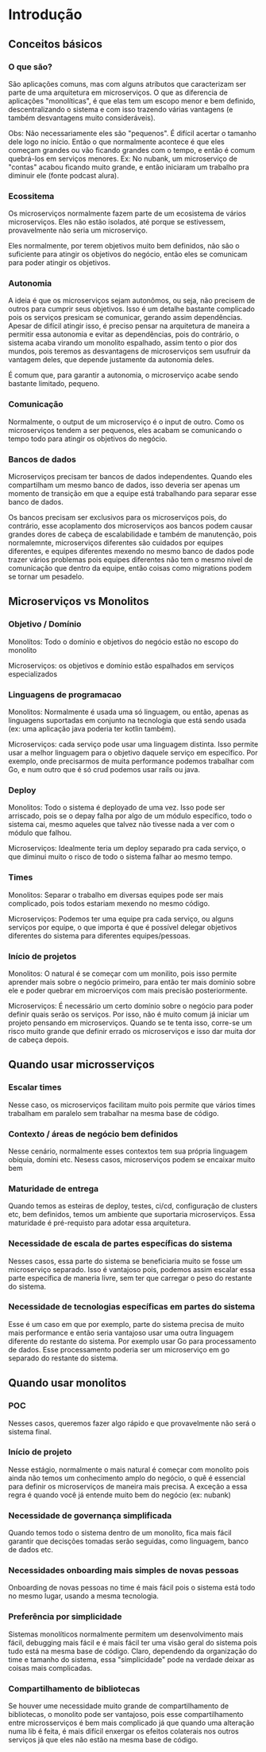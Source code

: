 # Introdução

## Conceitos básicos
### O que são?
São aplicações comuns, mas com alguns atributos que caracterizam ser parte de uma arquitetura em microserviços.
O que as diferencia de aplicações "monolíticas", é que elas tem um escopo menor e bem definido, descentralizando o sistema e com isso trazendo várias vantagens (e também desvantagens muito consideráveis).

Obs: Não necessariamente eles são "pequenos". É difícil acertar o tamanho dele logo no início. Então o que normalmente acontece é que eles começam grandes ou vão ficando grandes com o tempo, e então é comum quebrá-los em serviços menores.
Ex: No nubank, um microserviço de "contas" acabou ficando muito grande, e então iniciaram um trabalho pra diminuir ele (fonte podcast alura).

### Ecossitema
Os microserviços normalmente fazem parte de um ecosistema de vários microserviços. Eles não estão isolados, até porque se estivessem, provavelmente não seria um microserviço.

Eles normalmente, por terem objetivos muito bem definidos, não são o suficiente para atingir os objetivos do negócio, então eles se comunicam para poder atingir os objetivos.

### Autonomia
A ideia é que os microserviços sejam autonômos, ou seja, não precisem de outros para cumprir seus objetivos. Isso é um detalhe bastante complicado pois os serviços presicam se comunicar, gerando assim dependências. Apesar de difícil atingir isso, é preciso pensar na arquitetura de maneira a permitir essa autonomia e evitar as dependências, pois do contrário, o sistema acaba virando um monolito espalhado, assim tento o pior dos mundos, pois teremos as desvantagens de microserviços sem usufruir da vantagem deles, que depende justamente da autonomia deles.

É comum que, para garantir a autonomia, o microserviço acabe sendo bastante limitado, pequeno.

### Comunicação
Normalmente, o output de um microserviço é o input de outro. Como os microserviços tendem a ser pequenos, eles acabam se comunicando o tempo todo para atingir os objetivos do negócio.

### Bancos de dados
Microserviços precisam ter bancos de dados independentes. Quando eles compartilham um mesmo banco de dados, isso deveria ser apenas um momento de transição em que a equipe está trabalhando para separar esse banco de dados.

Os bancos precisam ser exclusivos para os microserviços pois, do contrário, esse acoplamento dos microserviços aos bancos podem causar grandes dores de cabeça de escalabilidade e também de manutenção, pois normalemnte, microserviços diferentes são cuidados por equipes diferentes, e equipes diferentes mexendo no mesmo banco de dados pode trazer vários problemas pois equipes diferentes não tem o mesmo nível de comunicação que dentro da equipe, então coisas como migrations podem se tornar um pesadelo.


## Microserviços vs Monolitos
### Objetivo / Domínio
Monolítos: Todo o domínio e objetivos do negócio estão no escopo do monolito

Microserviços: os objetivos e domínio estão espalhados em serviços especializados

### Linguagens de programacao
Monolitos: Normalmente é usada uma só linguagem, ou então, apenas as linguagens suportadas em conjunto na tecnologia que está sendo usada (ex: uma aplicação java poderia ter kotlin também).

Microserviços: cada serviço pode usar uma linguagem distinta. Isso permite usar a melhor linguagem para o objetivo daquele serviço em específico. Por exemplo, onde precisarmos de muita performance podemos trabalhar com Go, e num outro que é só crud podemos usar rails ou java.

### Deploy
Monolitos: Todo o sistema é deployado de uma vez. Isso pode ser arriscado, pois se o depay falha por algo de um módulo específico, todo o sistema cai, mesmo aqueles que talvez não tivesse nada a ver com o módulo que falhou.

Microserviços: Idealmente teria um deploy separado pra cada serviço, o que diminui muito o risco de todo o sistema falhar ao mesmo tempo.

### Times
Monolitos: Separar o trabalho em diversas equipes pode ser mais complicado, pois todos estariam mexendo no mesmo código.

Microserviços: Podemos ter uma equipe pra cada serviço, ou alguns serviços por equipe, o que importa é que é possível delegar objetivos diferentes do sistema para diferentes equipes/pessoas.

### Início de projetos
Monolitos: O natural é se começar com um monilito, pois isso permite aprender mais sobre o negócio primeiro, para então ter mais domínio sobre ele e poder quebrar em microerviços com mais precisão posteriormente.

Microserviços: É necessário um certo domínio sobre o negócio para poder definir quais serão os serviços. Por isso, não é muito comum já iniciar um projeto pensando em microserviços. Quando se te tenta isso, corre-se um risco muito grande que definir errado os microserviços e isso dar muita dor de cabeça depois.

## Quando usar microsserviços

### Escalar times
Nesse caso, os microserviços facilitam muito pois permite que vários times trabalham em paralelo sem trabalhar na mesma base de código.

### Contexto / áreas de negócio bem definidos
Nesse cenário, normalmente esses contextos tem sua própria linguagem obíquia, domíni etc. Nesess casos, microserviços podem se encaixar muito bem

### Maturidade de entrega
Quando temos as esteiras de deploy, testes, ci/cd, configuração de clusters etc, bem definidos, temos um ambiente que suportaria microserviços. Essa maturidade é pré-requisto para adotar essa arquitetura.

### Necessidade de escala de partes específicas do sistema
Nesses casos, essa parte do sistema se beneficiaria muito se fosse um microserviço separado. Isso é vantajoso pois, podemos assim escalar essa parte específica de maneria livre, sem ter que carregar o peso do restante do sistema.

### Necessidade de tecnologias específicas em partes do sistema
Esse é um caso em que por exemplo, parte do sistema precisa de muito mais performance e então seria vantajoso usar uma outra linguagem diferente do restante do sistema. Por exemplo usar Go para processamento de dados. Esse processamento poderia ser um microserviço em go separado do restante do sistema.

## Quando usar monolitos
### POC
Nesses casos, queremos fazer algo rápido e que provavelmente não será o sistema final.

### Início de projeto
Nesse estágio, normalmente o mais natural é começar com monolito pois ainda não temos um conhecimento amplo do negócio, o quê é essencial para definir os microserviços de maneira mais precisa. A exceção a essa regra é quando você já entende muito bem do negócio (ex: nubank)

### Necessidade de governança simplificada
Quando temos todo o sistema dentro de um monolito, fica mais fácil garantir que decisções tomadas serão seguidas, como linguagem, banco de dados etc.

### Necessidades onboarding mais simples de novas pessoas
Onboarding de novas pessoas no time é mais fácil pois o sistema está todo no mesmo lugar, usando a mesma tecnologia.

### Preferência por simplicidade
Sistemas monolíticos normalmente permitem um desenvolvimento mais fácil, debugging mais fácil e é mais fácil ter uma visão geral do sistema pois tudo está na mesma base de código. Claro, dependendo da organização do time e tamanho do sistema, essa "simplicidade" pode na verdade deixar as coisas mais complicadas.

### Compartilhamento de bibliotecas
Se houver ume necessidade muito grande de compartilhamento de bibliotecas, o monolito pode ser vantajoso, pois esse compartilhamento entre microsserviços é bem mais complicado já que quando uma alteração numa lib é feita, é mais difícil enxergar os efeitos colaterais nos outros serviços já que eles não estão na mesma base de código.





